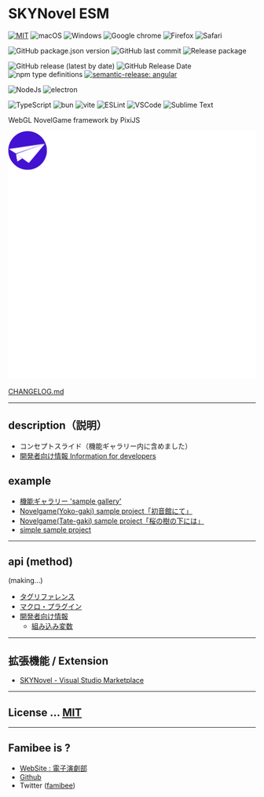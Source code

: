 # SKYNovel ESM
[![MIT](https://img.shields.io/badge/MIT-green?style=for-the-badge)](https://github.com/famibee/skynovel_esm/blob/master/LICENSE)
![macOS](https://img.shields.io/badge/mac%20os-000000?style=for-the-badge&logo=apple&logoColor=white)
![Windows](https://img.shields.io/badge/Windows-0078D6?style=for-the-badge&logo=windows&logoColor=white)
![Google chrome](https://img.shields.io/badge/Google_chrome-4285F4?style=for-the-badge&logo=Google-chrome&logoColor=white)
![Firefox](https://img.shields.io/badge/Firefox_Browser-FF7139?style=for-the-badge&logo=Firefox-Browser&logoColor=white)
![Safari](https://img.shields.io/badge/Safari-FF1B2D?style=for-the-badge&logo=Safari&logoColor=white)

![GitHub package.json version](https://img.shields.io/github/package-json/v/famibee/skynovel_esm?color=brightgreen)
![GitHub last commit](https://img.shields.io/github/last-commit/famibee/skynovel_esm)
![Release package](https://github.com/famibee/skynovel_esm/workflows/Release%20package/badge.svg)

![GitHub release (latest by date)](https://img.shields.io/github/v/release/famibee/skynovel_esm)
![GitHub Release Date](https://img.shields.io/github/release-date/famibee/skynovel_esm)
![npm type definitions](https://img.shields.io/npm/types/@famibee/skynovel_esm)
[![semantic-release: angular](https://img.shields.io/badge/semantic--release-angular-e10079?logo=semantic-release)](https://github.com/semantic-release/semantic-release)

![NodeJs](https://img.shields.io/badge/Node%20js-339933?style=for-the-badge&logo=nodedotjs&logoColor=white)
![electron](https://img.shields.io/badge/Electron-2B2E3A?style=for-the-badge&logo=electron&logoColor=9FEAF9)

![TypeScript](https://img.shields.io/badge/TypeScript-007ACC?style=for-the-badge&logo=typescript&logoColor=white)
![bun](https://img.shields.io/badge/bun-282a36?style=for-the-badge&logo=bun&logoColor=fbf0df)
![vite](https://img.shields.io/badge/Vite-B73BFE?style=for-the-badge&logo=vite&logoColor=FFD62E)
![ESLint](https://img.shields.io/badge/eslint-3A33D1?style=for-the-badge&logo=eslint&logoColor=white)
![VSCode](https://img.shields.io/badge/VSCode-0078D4?style=for-the-badge&logo=visual%20studio%20code&logoColor=white)
![Sublime Text](https://img.shields.io/badge/sublime_text-%23575757.svg?&style=for-the-badge&logo=sublime-text&logoColor=important)


WebGL NovelGame framework by PixiJS

![logo.svg](https://raw.githubusercontent.com/famibee/skynovel_esm/master/test/icon.svg)

[CHANGELOG.md](CHANGELOG.md)

---
## description（説明）

- コンセプトスライド（機能ギャラリー内に含めました）
- [開発者向け情報 Information for developers](https://famibee.github.io/skynovel_esm/dev.html)

## example

- [機能ギャラリー 'sample gallery'](https://famibee.github.io/SKYNovel_gallery/)
- [Novelgame(Yoko-gaki) sample project「初音館にて」](https://github.com/famibee/SKYNovel_esm_hatsune)
- [Novelgame(Tate-gaki) sample project「桜の樹の下には」](https://github.com/famibee/SKYNovel_esm_uc)
- [simple sample project](https://github.com/famibee/SKYNovel_esm_sample)

---
## api (method)

(making...)

- [タグリファレンス](https://famibee.github.io/SKYNovel_esm/tag.html)
- [マクロ・プラグイン](https://famibee.github.io/SKYNovel_esm/macro_plg.html)
- [開発者向け情報](https://famibee.github.io/SKYNovel_esm/dev.html)
	- [組み込み変数](https://famibee.github.io/SKYNovel_esm/dev.html#reserve_value_save)

---
## 拡張機能 / Extension
 - [SKYNovel - Visual Studio Marketplace](https://marketplace.visualstudio.com/itesm?itemName=famibee.skynovel)

---
## License ... [MIT](LICENSE)

---
## Famibee is ?
- [WebSite : 電子演劇部](https://famibee.blog.fc2.com/)
- [Github](https://github.com/famibee/SKYNovel_esm)
- Twitter ([famibee](https://twitter.com/famibee))

